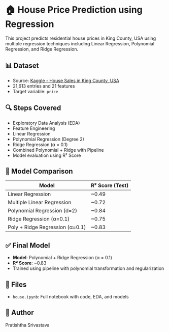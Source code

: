 # 🏠 House Price Prediction using Regression

This project predicts residential house prices in King County, USA using multiple regression techniques including Linear Regression, Polynomial Regression, and Ridge Regression.

## 📊 Dataset

- Source: [Kaggle - House Sales in King County, USA](https://www.kaggle.com/datasets/harlfoxem/housesalesprediction)
- 21,613 entries and 21 features
- Target variable: `price`

## 🔍 Steps Covered

- Exploratory Data Analysis (EDA)
- Feature Engineering
- Linear Regression
- Polynomial Regression (Degree 2)
- Ridge Regression (α = 0.1)
- Combined Polynomial + Ridge with Pipeline
- Model evaluation using R² Score

## 🧪 Model Comparison

| Model                          | R² Score (Test) |
|-------------------------------|------------------|
| Linear Regression              | ~0.49            |
| Multiple Linear Regression     | ~0.72            |
| Polynomial Regression (d=2)    | ~0.84            |
| Ridge Regression (α=0.1)       | ~0.75            |
| Poly + Ridge Regression (α=0.1)| ~0.83            |

## ✅ Final Model

- **Model**: Polynomial + Ridge Regression (α = 0.1)
- **R² Score**: ~0.83
- Trained using pipeline with polynomial transformation and regularization

## 📁 Files

- `house.ipynb`: Full notebook with code, EDA, and models

## 📣 Author

Pratishtha Srivastava


